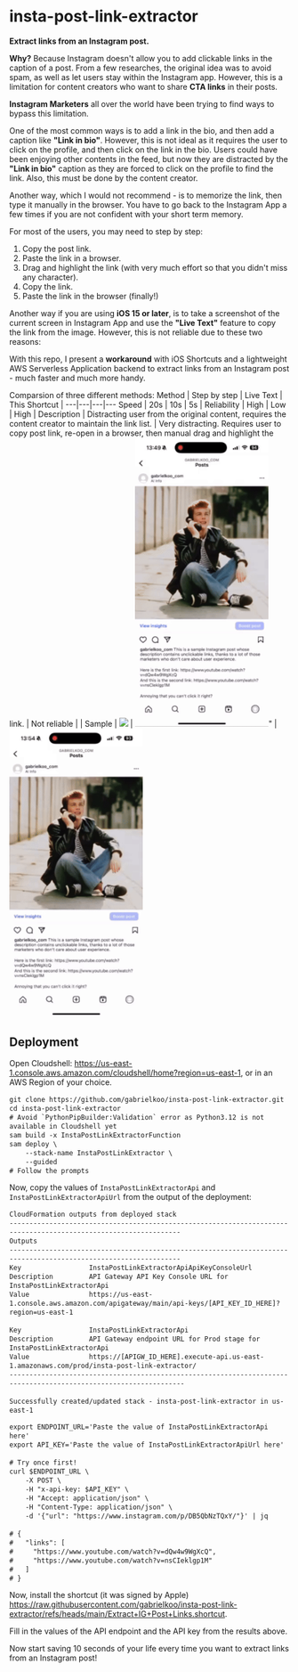 # insta-post-link-extractor

**Extract links from an Instagram post.**

**Why?** Because Instagram doesn't allow you to add clickable links in the caption of a post. From a few researches, the original idea was to avoid spam, as well as let users stay within the Instagram app. However, this is a limitation for content creators who want to share **CTA links** in their posts.

**Instagram Marketers** all over the world have been trying to find ways to bypass this limitation.

One of the most common ways is to add a link in the bio, and then add a caption like **"Link in bio"**. However, this is not ideal as it requires the user to click on the profile, and then click on the link in the bio.
Users could have been enjoying other contents in the feed, but now they are distracted by the **"Link in bio"** caption as they are forced to click on the profile to find the link. Also, this must be done by the content creator.

Another way, which I would not recommend - is to memorize the link, then type it manually in the browser. You have to go back to the Instagram App a few times
if you are not confident with your short term memory.

For most of the users, you may need to step by step:
1. Copy the post link.
2. Paste the link in a browser.
3. Drag and highlight the link (with very much effort so that you didn't miss any character).
4. Copy the link.
5. Paste the link in the browser (finally!)

Another way if you are using **iOS 15 or later**, is to take a screenshot of the current screen in Instagram App and use the **"Live Text"** feature to copy the link from the image. However, this is not reliable due to these two reasons:

With this repo, I present a **workaround** with iOS Shortcuts and a lightweight AWS Serverless Application backend to extract links from an Instagram post - much faster and much more handy.

Comparsion of three different methods:
Method | Step by step | Live Text | This Shortcut |
---|---|---|---
Speed | 20s | 10s | 5s |
Reliability | High | Low | High |
Description | Distracting user from the original content, requires the content creator to maintain the link list. | Very distracting. Requires user to copy post link, re-open in a browser, then manual drag and highlight the link. | Not reliable | |
Sample | <img src="media/slowest-way.gif" width="240px" /> | <img src="media/live-text-way.gif" width="240px" />" | <img src="media/shortcuts-way.gif" width="240px" />

## Deployment

Open Cloudshell: <https://us-east-1.console.aws.amazon.com/cloudshell/home?region=us-east-1>, or in an AWS Region of your choice.

```shell
git clone https://github.com/gabrielkoo/insta-post-link-extractor.git
cd insta-post-link-extractor
# Avoid `PythonPipBuilder:Validation` error as Python3.12 is not available in Cloudshell yet
sam build -x InstaPostLinkExtractorFunction
sam deploy \
    --stack-name InstaPostLinkExtractor \
    --guided
# Follow the prompts
```

Now, copy the values of `InstaPostLinkExtractorApi` and `InstaPostLinkExtractorApiUrl` from the output of the deployment:

```
CloudFormation outputs from deployed stack
-----------------------------------------------------------------------------------------------------------------
Outputs
-----------------------------------------------------------------------------------------------------------------
Key                 InstaPostLinkExtractorApiApiKeyConsoleUrl
Description         API Gateway API Key Console URL for InstaPostLinkExtractorApi
Value               https://us-east-1.console.aws.amazon.com/apigateway/main/api-keys/[API_KEY_ID_HERE]?region=us-east-1

Key                 InstaPostLinkExtractorApi
Description         API Gateway endpoint URL for Prod stage for InstaPostLinkExtractorApi
Value               https://[APIGW_ID_HERE].execute-api.us-east-1.amazonaws.com/prod/insta-post-link-extractor/
------------------------------------------------------------------------------------------------------------------

Successfully created/updated stack - insta-post-link-extractor in us-east-1
```

```shell
export ENDPOINT_URL='Paste the value of InstaPostLinkExtractorApi here'
export API_KEY='Paste the value of InstaPostLinkExtractorApiUrl here'

# Try once first!
curl $ENDPOINT_URL \
    -X POST \
    -H "x-api-key: $API_KEY" \
    -H "Accept: application/json" \
    -H "Content-Type: application/json" \
    -d '{"url": "https://www.instagram.com/p/DB5QbNzTQxY/"}' | jq

# {
#   "links": [
#     "https://www.youtube.com/watch?v=dQw4w9WgXcQ",
#     "https://www.youtube.com/watch?v=nsCIeklgp1M"
#   ]
# }
```

Now, install the shortcut (it was signed by Apple) <https://raw.githubusercontent.com/gabrielkoo/insta-post-link-extractor/refs/heads/main/Extract+IG+Post+Links.shortcut>.

Fill in the values of the API endpoint and the API key from the results above.

Now start saving 10 seconds of your life every time you want to extract links from an Instagram post!
